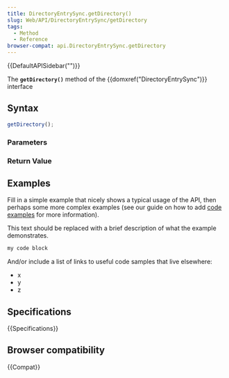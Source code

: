 ```yaml
---
title: DirectoryEntrySync.getDirectory()
slug: Web/API/DirectoryEntrySync/getDirectory
tags:
  - Method
  - Reference
browser-compat: api.DirectoryEntrySync.getDirectory
---
```

{{DefaultAPISidebar("")}}

The **`getDirectory()`** method of the {{domxref("DirectoryEntrySync")}} interface 

## Syntax

```js
getDirectory();
```

### Parameters



### Return Value



## Examples

Fill in a simple example that nicely shows a typical usage of the API, then perhaps some more complex examples (see our guide on how to add [code examples](/en-US/docs/MDN/Contribute/Structures/Code_examples) for more information).

This text should be replaced with a brief description of what the example demonstrates.

```js
my code block
```

And/or include a list of links to useful code samples that live elsewhere:

*   x
*   y
*   z

## Specifications

{{Specifications}}

## Browser compatibility

{{Compat}}

